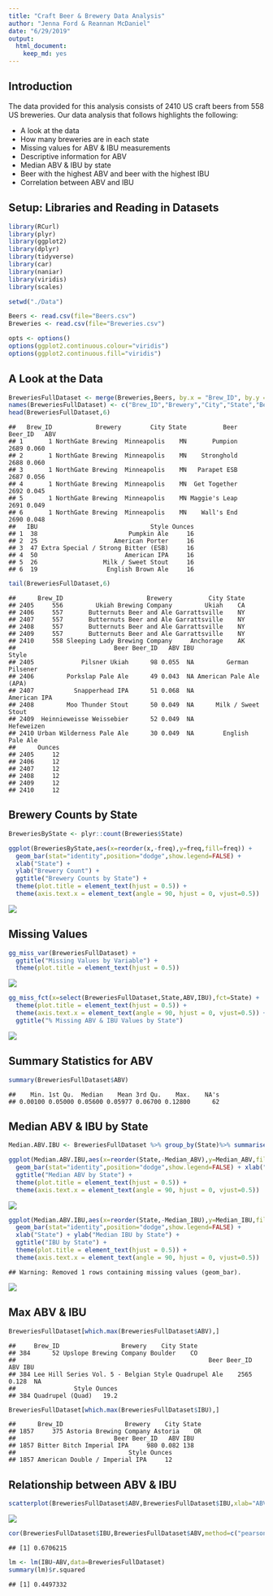 ```yaml
---
title: "Craft Beer & Brewery Data Analysis"
author: "Jenna Ford & Reannan McDaniel"
date: "6/29/2019"
output: 
  html_document:
    keep_md: yes
---
```


## Introduction

The data provided for this analysis consists of 2410 US craft beers from 558 US breweries. Our data analysis that follows highlights the following:

* A look at the data
* How many breweries are in each state
* Missing values for ABV & IBU measurements
* Descriptive information for ABV
* Median ABV & IBU by state
* Beer with the highest ABV and beer with the highest IBU
* Correlation between ABV and IBU

## Setup: Libraries and Reading in Datasets

```r
library(RCurl)
library(plyr)
library(ggplot2)
library(dplyr)
library(tidyverse)
library(car)
library(naniar)
library(viridis)
library(scales)

setwd("./Data")

Beers <- read.csv(file="Beers.csv")
Breweries <- read.csv(file="Breweries.csv")

opts <- options()
options(ggplot2.continuous.colour="viridis")
options(ggplot2.continuous.fill="viridis")
```

## A Look at the Data

```r
BreweriesFullDataset <- merge(Breweries,Beers, by.x = "Brew_ID", by.y = "Brewery_id",all=TRUE)
names(BreweriesFullDataset) <- c("Brew_ID","Brewery","City","State","Beer","Beer_ID","ABV","IBU","Style","Ounces")
head(BreweriesFullDataset,6)
```

```
##   Brew_ID            Brewery        City State          Beer Beer_ID   ABV
## 1       1 NorthGate Brewing  Minneapolis    MN       Pumpion    2689 0.060
## 2       1 NorthGate Brewing  Minneapolis    MN    Stronghold    2688 0.060
## 3       1 NorthGate Brewing  Minneapolis    MN   Parapet ESB    2687 0.056
## 4       1 NorthGate Brewing  Minneapolis    MN  Get Together    2692 0.045
## 5       1 NorthGate Brewing  Minneapolis    MN Maggie's Leap    2691 0.049
## 6       1 NorthGate Brewing  Minneapolis    MN    Wall's End    2690 0.048
##   IBU                               Style Ounces
## 1  38                         Pumpkin Ale     16
## 2  25                     American Porter     16
## 3  47 Extra Special / Strong Bitter (ESB)     16
## 4  50                        American IPA     16
## 5  26                  Milk / Sweet Stout     16
## 6  19                   English Brown Ale     16
```

```r
tail(BreweriesFullDataset,6)
```

```
##      Brew_ID                       Brewery          City State
## 2405     556         Ukiah Brewing Company         Ukiah    CA
## 2406     557       Butternuts Beer and Ale Garrattsville    NY
## 2407     557       Butternuts Beer and Ale Garrattsville    NY
## 2408     557       Butternuts Beer and Ale Garrattsville    NY
## 2409     557       Butternuts Beer and Ale Garrattsville    NY
## 2410     558 Sleeping Lady Brewing Company     Anchorage    AK
##                           Beer Beer_ID   ABV IBU                   Style
## 2405             Pilsner Ukiah      98 0.055  NA         German Pilsener
## 2406         Porkslap Pale Ale      49 0.043  NA American Pale Ale (APA)
## 2407           Snapperhead IPA      51 0.068  NA            American IPA
## 2408         Moo Thunder Stout      50 0.049  NA      Milk / Sweet Stout
## 2409  Heinnieweisse Weissebier      52 0.049  NA              Hefeweizen
## 2410 Urban Wilderness Pale Ale      30 0.049  NA        English Pale Ale
##      Ounces
## 2405     12
## 2406     12
## 2407     12
## 2408     12
## 2409     12
## 2410     12
```

## Brewery Counts by State

```r
BreweriesByState <- plyr::count(Breweries$State)

ggplot(BreweriesByState,aes(x=reorder(x,-freq),y=freq,fill=freq)) +
  geom_bar(stat="identity",position="dodge",show.legend=FALSE) +
  xlab("State") +
  ylab("Brewery Count") +
  ggtitle("Brewery Counts by State") +
  theme(plot.title = element_text(hjust = 0.5)) +
  theme(axis.text.x = element_text(angle = 90, hjust = 0, vjust=0.5))
```

![](CaseStudy01_files/figure-html/question1-1.png)<!-- -->

## Missing Values

```r
gg_miss_var(BreweriesFullDataset) +
  ggtitle("Missing Values by Variable") + 
  theme(plot.title = element_text(hjust = 0.5))
```

![](CaseStudy01_files/figure-html/question3-1.png)<!-- -->

```r
gg_miss_fct(x=select(BreweriesFullDataset,State,ABV,IBU),fct=State) +
  theme(plot.title = element_text(hjust = 0.5)) +
  theme(axis.text.x = element_text(angle = 90, hjust = 0, vjust=0.5)) +
  ggtitle("% Missing ABV & IBU Values by State")
```

![](CaseStudy01_files/figure-html/question3-2.png)<!-- -->

## Summary Statistics for ABV

```r
summary(BreweriesFullDataset$ABV)
```

```
##    Min. 1st Qu.  Median    Mean 3rd Qu.    Max.    NA's 
## 0.00100 0.05000 0.05600 0.05977 0.06700 0.12800      62
```

## Median ABV & IBU by State

```r
Median.ABV.IBU <- BreweriesFullDataset %>% group_by(State)%>% summarise(Median_ABV=median(ABV,na.rm=TRUE),Median_IBU=median(IBU,na.rm=TRUE))

ggplot(Median.ABV.IBU,aes(x=reorder(State,-Median_ABV),y=Median_ABV,fill=Median_ABV)) +
  geom_bar(stat="identity",position="dodge",show.legend=FALSE) + xlab("State") + ylab("ABV") +
  ggtitle("Median ABV by State") +
  theme(plot.title = element_text(hjust = 0.5)) +
  theme(axis.text.x = element_text(angle = 90, hjust = 0, vjust=0.5))
```

![](CaseStudy01_files/figure-html/question4-1.png)<!-- -->

```r
ggplot(Median.ABV.IBU,aes(x=reorder(State,-Median_IBU),y=Median_IBU,fill=Median_IBU)) +
  geom_bar(stat="identity",position="dodge",show.legend=FALSE) +
  xlab("State") + ylab("Median IBU by State") +
  ggtitle("IBU by State") +
  theme(plot.title = element_text(hjust = 0.5)) +
  theme(axis.text.x = element_text(angle = 90, hjust = 0, vjust=0.5))
```

```
## Warning: Removed 1 rows containing missing values (geom_bar).
```

![](CaseStudy01_files/figure-html/question4-2.png)<!-- -->

## Max ABV & IBU

```r
BreweriesFullDataset[which.max(BreweriesFullDataset$ABV),]
```

```
##     Brew_ID                 Brewery    City State
## 384      52 Upslope Brewing Company Boulder    CO
##                                                     Beer Beer_ID   ABV IBU
## 384 Lee Hill Series Vol. 5 - Belgian Style Quadrupel Ale    2565 0.128  NA
##                Style Ounces
## 384 Quadrupel (Quad)   19.2
```

```r
BreweriesFullDataset[which.max(BreweriesFullDataset$IBU),]
```

```
##      Brew_ID                 Brewery    City State
## 1857     375 Astoria Brewing Company Astoria    OR
##                           Beer Beer_ID   ABV IBU
## 1857 Bitter Bitch Imperial IPA     980 0.082 138
##                               Style Ounces
## 1857 American Double / Imperial IPA     12
```

## Relationship between ABV & IBU

```r
scatterplot(BreweriesFullDataset$ABV,BreweriesFullDataset$IBU,xlab="ABV",ylab="IBU",main="Relationship between ABV and IBU",smooth = FALSE, grid = FALSE, frame = FALSE, col="#35B779FF")
```

![](CaseStudy01_files/figure-html/question7-1.png)<!-- -->

```r
cor(BreweriesFullDataset$IBU,BreweriesFullDataset$ABV,method=c("pearson","kendall","spearman"),use="complete.obs")
```

```
## [1] 0.6706215
```

```r
lm <- lm(IBU~ABV,data=BreweriesFullDataset)
summary(lm)$r.squared
```

```
## [1] 0.4497332
```

